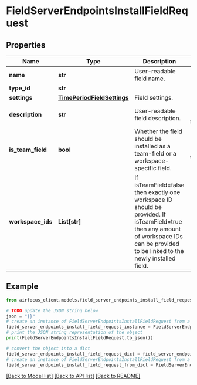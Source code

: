 # FieldServerEndpointsInstallFieldRequest


## Properties

Name | Type | Description | Notes
------------ | ------------- | ------------- | -------------
**name** | **str** | User-readable field name. | 
**type_id** | **str** |  | 
**settings** | [**TimePeriodFieldSettings**](TimePeriodFieldSettings.md) | Field settings. | 
**description** | **str** | User-readable field description. | [optional] [default to '']
**is_team_field** | **bool** | Whether the field should be installed as a team-field or a workspace-specific field. | [optional] [default to False]
**workspace_ids** | **List[str]** | If isTeamField&#x3D;false then exactly one workspace ID should be provided. If isTeamField&#x3D;true then any amount of workspace IDs can be provided to be linked to the newly installed field. | [optional] 

## Example

```python
from airfocus_client.models.field_server_endpoints_install_field_request import FieldServerEndpointsInstallFieldRequest

# TODO update the JSON string below
json = "{}"
# create an instance of FieldServerEndpointsInstallFieldRequest from a JSON string
field_server_endpoints_install_field_request_instance = FieldServerEndpointsInstallFieldRequest.from_json(json)
# print the JSON string representation of the object
print(FieldServerEndpointsInstallFieldRequest.to_json())

# convert the object into a dict
field_server_endpoints_install_field_request_dict = field_server_endpoints_install_field_request_instance.to_dict()
# create an instance of FieldServerEndpointsInstallFieldRequest from a dict
field_server_endpoints_install_field_request_from_dict = FieldServerEndpointsInstallFieldRequest.from_dict(field_server_endpoints_install_field_request_dict)
```
[[Back to Model list]](../README.md#documentation-for-models) [[Back to API list]](../README.md#documentation-for-api-endpoints) [[Back to README]](../README.md)


